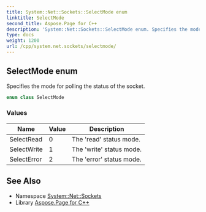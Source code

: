 ```yaml
---
title: System::Net::Sockets::SelectMode enum
linktitle: SelectMode
second_title: Aspose.Page for C++
description: 'System::Net::Sockets::SelectMode enum. Specifies the mode for polling the status of the socket in C++.'
type: docs
weight: 1200
url: /cpp/system.net.sockets/selectmode/
---
```

## SelectMode enum


Specifies the mode for polling the status of the socket.

```cpp
enum class SelectMode
```

### Values

| Name | Value | Description |
| --- | --- | --- |
| SelectRead | 0 | The 'read' status mode. |
| SelectWrite | 1 | The 'write' status mode. |
| SelectError | 2 | The 'error' status mode. |

## See Also

* Namespace [System::Net::Sockets](../)
* Library [Aspose.Page for C++](../../)
